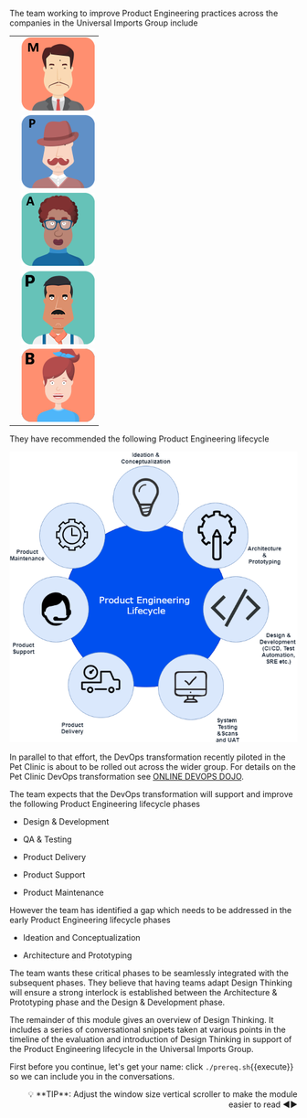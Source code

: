 
The team working to improve Product Engineering practices across the companies in the Universal Imports Group include

|   |   |
|---|---|
| |![](../../assets/online-pe-dojo/pe-design-thinking/miyagi.png)| **Miyagi** Product Engineering Coach and Mentor tasked with increasing the use of Product Engineering within the Universal Imports Group.|
| |![](../../assets/online-pe-dojo/pe-design-thinking/pennyworth.png)| **Pennyworth**   Project Manager from The Daily Mentioner National Newspaper, part of the Universal Imports Group of companies, tasked with chairing the effort.|
| |![](../../assets/online-pe-dojo/pe-design-thinking/adriana.png)| **Adriana**  Architect from the InGen Space Exploration Company, part of the Universal Imports Group of companies, lending her expertise to the Product Engineering effort.|
| |![](../../assets/online-pe-dojo/pe-design-thinking/paulo.png)| **Paulo**  Product Owner for the Pet Clinic Application.|
| |![](../../assets/online-pe-dojo/pe-design-thinking/brenda.png)| **Brenda**  Business representative from the Pet Clinic who was the main Business champion of the DevOps transformation.|

They have recommended the following Product Engineering lifecycle

![](../../assets/online-pe-dojo/pe-design-thinking/productengineering-lifecycle.png)

In parallel to that effort, the DevOps transformation recently piloted in the Pet Clinic is about to be rolled out across the wider group. For details on the Pet Clinic DevOps transformation see [ONLINE DEVOPS DOJO](https://dxc-technology.github.io/about-devops-dojo/modules/).

The team expects that the DevOps transformation will support and improve the following Product Engineering lifecycle phases

- Design & Development

- QA & Testing

- Product Delivery

- Product Support

- Product Maintenance

However the team has identified a gap which needs to be addressed in the early Product Engineering lifecycle phases

- Ideation and Conceptualization

- Architecture and Prototyping

The team wants these critical phases to be seamlessly integrated with the subsequent phases. They believe that having teams adapt Design Thinking will ensure a strong interlock is established between the Architecture & Prototyping phase and the Design & Development phase.

The remainder of this module gives an overview of Design Thinking. It includes a series of conversational snippets taken at various points in the timeline of the evaluation and introduction of Design Thinking in support of the Product Engineering lifecycle in the Universal Imports Group.

First before you continue, let's get your name: click `./prereq.sh`{{execute}} so we can include you in the conversations.

<div style="text-align: right">💡 **TIP**: Adjust the window size vertical scroller to make the module easier to read ◀▶</div>
